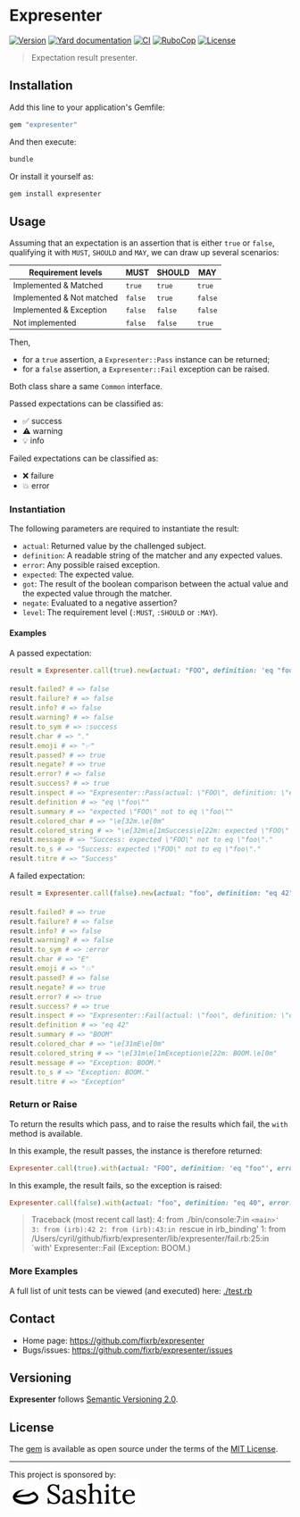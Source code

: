 # Expresenter

[![Version](https://img.shields.io/github/v/tag/fixrb/expresenter?label=Version&logo=github)](https://github.com/fixrb/expresenter/releases)
[![Yard documentation](https://img.shields.io/badge/Yard-documentation-blue.svg?logo=github)](https://rubydoc.info/github/fixrb/expresenter/main)
[![CI](https://github.com/fixrb/expresenter/workflows/CI/badge.svg?branch=main)](https://github.com/fixrb/expresenter/actions?query=workflow%3Aci+branch%3Amain)
[![RuboCop](https://github.com/fixrb/expresenter/workflows/RuboCop/badge.svg?branch=main)](https://github.com/fixrb/expresenter/actions?query=workflow%3Arubocop+branch%3Amain)
[![License](https://img.shields.io/github/license/fixrb/expresenter?label=License&logo=github)](https://github.com/fixrb/expresenter/raw/main/LICENSE.md)

> Expectation result presenter.

## Installation

Add this line to your application's Gemfile:

```ruby
gem "expresenter"
```

And then execute:

```sh
bundle
```

Or install it yourself as:

```sh
gem install expresenter
```

## Usage

Assuming that an expectation is an assertion that is either `true` or `false`,
qualifying it with `MUST`, `SHOULD` and `MAY`, we can draw up several scenarios:

| Requirement levels        | **MUST** | **SHOULD** | **MAY** |
| ------------------------- | -------- | ---------- | ------- |
| Implemented & Matched     | `true`   | `true`     | `true`  |
| Implemented & Not matched | `false`  | `true`     | `false` |
| Implemented & Exception   | `false`  | `false`    | `false` |
| Not implemented           | `false`  | `false`    | `true`  |

Then,

* for a `true` assertion, a `Expresenter::Pass` instance can be returned;
* for a `false` assertion, a `Expresenter::Fail` exception can be raised.

Both class share a same `Common` interface.

Passed expectations can be classified as:

* ✅ success
* ⚠️ warning
* 💡 info

Failed expectations can be classified as:

* ❌ failure
* 💥 error

### Instantiation

The following parameters are required to instantiate the result:

* `actual`: Returned value by the challenged subject.
* `definition`: A readable string of the matcher and any expected values.
* `error`: Any possible raised exception.
* `expected`: The expected value.
* `got`: The result of the boolean comparison between the actual value and the expected value through the matcher.
* `negate`: Evaluated to a negative assertion?
* `level`: The requirement level (`:MUST`, `:SHOULD` or `:MAY`).

#### Examples

A passed expectation:

```ruby
result = Expresenter.call(true).new(actual: "FOO", definition: 'eq "foo"', error: nil, expected: "foo", got: true, negate: true, level: :MUST)

result.failed? # => false
result.failure? # => false
result.info? # => false
result.warning? # => false
result.to_sym # => :success
result.char # => "."
result.emoji # => "✅"
result.passed? # => true
result.negate? # => true
result.error? # => false
result.success? # => true
result.inspect # => "Expresenter::Pass(actual: \"FOO\", definition: \"eq \\\"foo\\\"\", error: nil, expected: \"foo\", got: true, negate: true, level: :MUST)"
result.definition # => "eq \"foo\""
result.summary # => "expected \"FOO\" not to eq \"foo\""
result.colored_char # => "\e[32m.\e[0m"
result.colored_string # => "\e[32m\e[1mSuccess\e[22m: expected \"FOO\" not to eq \"foo\".\e[0m"
result.message # => "Success: expected \"FOO\" not to eq \"foo\"."
result.to_s # => "Success: expected \"FOO\" not to eq \"foo\"."
result.titre # => "Success"
```

A failed expectation:

```ruby
result = Expresenter.call(false).new(actual: "foo", definition: "eq 42", error: Exception.new("BOOM"), expected: 42, got: true, negate: true, level: :MUST)

result.failed? # => true
result.failure? # => false
result.info? # => false
result.warning? # => false
result.to_sym # => :error
result.char # => "E"
result.emoji # => "💥"
result.passed? # => false
result.negate? # => true
result.error? # => true
result.success? # => true
result.inspect # => "Expresenter::Fail(actual: \"foo\", definition: \"eq 42\", error: #<Exception: BOOM>, expected: 42, got: true, negate: true, level: :MUST)"
result.definition # => "eq 42"
result.summary # => "BOOM"
result.colored_char # => "\e[31mE\e[0m"
result.colored_string # => "\e[31m\e[1mException\e[22m: BOOM.\e[0m"
result.message # => "Exception: BOOM."
result.to_s # => "Exception: BOOM."
result.titre # => "Exception"
```

### Return or Raise

To return the results which pass, and to raise the results which fail, the `with` method is available.

In this example, the result passes, the instance is therefore returned:

```ruby
Expresenter.call(true).with(actual: "FOO", definition: 'eq "foo"', error: nil, expected: "foo", got: true, negate: true, level: :MUST) # => Expresenter::Pass(actual: "FOO", definition: "eq \"foo\"", error: nil, expected: "foo", got: true, negate: true, level: :MUST)
```

In this example, the result fails, so the exception is raised:

```ruby
Expresenter.call(false).with(actual: "foo", definition: "eq 40", error: Exception.new("BOOM"), expected: 42, got: true, negate: true, level: :MUST)
```

> Traceback (most recent call last):
>         4: from ./bin/console:7:in `<main>'
>         3: from (irb):42
>         2: from (irb):43:in `rescue in irb_binding'
>         1: from /Users/cyril/github/fixrb/expresenter/lib/expresenter/fail.rb:25:in `with'
> Expresenter::Fail (Exception: BOOM.)

### More Examples

A full list of unit tests can be viewed (and executed) here:
[./test.rb](https://github.com/fixrb/expresenter/blob/main/test.rb)

## Contact

* Home page: https://github.com/fixrb/expresenter
* Bugs/issues: https://github.com/fixrb/expresenter/issues

## Versioning

__Expresenter__ follows [Semantic Versioning 2.0](https://semver.org/).

## License

The [gem](https://rubygems.org/gems/expresenter) is available as open source under the terms of the [MIT License](https://github.com/fixrb/expresenter/raw/main/LICENSE.md).

***

<p>
  This project is sponsored by:<br />
  <a href="https://sashite.com/"><img
    src="https://github.com/fixrb/expresenter/raw/main/img/sashite.png"
    alt="Sashite" /></a>
</p>
